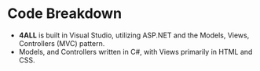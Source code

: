 # Code Breakdown
- <b>4ALL</b> is built in Visual Studio, utilizing ASP.NET and the Models, Views, Controllers (MVC) pattern. 
- Models, and Controllers written in C#, with Views primarily in HTML and CSS.
